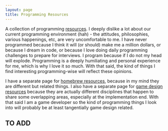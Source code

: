 ```yaml
---
layout: page
title: Programming Resources
---
```


A collection of programming [resources](..). I deeply dislike a lot about our current programming environment (hah) - the attitudes, philosophies, various happenings, etc, are very uncomfortable to me. I have never programmed because I think it will (or should) make me a million dollars, or because I dream in code, or because I love doing daily programming challenges to prepare for interviews. I program because if I do not my head will explode. Programming is a deeply humiliating and personal experience for me, which is why I love it so much. With that said, the kind of things I find interesting programming-wise will reflect these opinions.

I have a separate page for [homebrew resources](../homebrew), because in my mind they are different but related things. I also have a separate page for [game design resources](../game-design) because they are actually different disciplines that happen to share some overlapping areas, especially at the implementation end. With that said I am a game developer so the kind of programming things I look into will probably be at least tangentially game design related.

## TO ADD